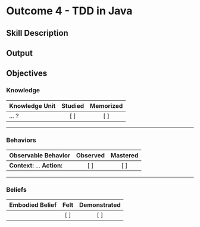 # Outcome 4 - TDD in Java

## Skill Description


## Output


## Objectives

### Knowledge

| Knowledge Unit   |      Studied      | Memorized |
|:-------------|:------------------:|:--------:|
| ... ?| [ ] | [ ] |

----------

### Behaviors

| Observable Behavior   |      Observed      | Mastered |
|:-------------|:------------------:|:--------:|
| **Context:**  ... **Action:**  | [ ] | [ ]  |
----------

### Beliefs

| Embodied Belief   |      Felt      | Demonstrated |
|:-------------|:------------------:|:--------:|
| | [ ] | [ ]  |